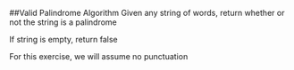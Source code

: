 ##Valid Palindrome Algorithm
Given any string of words, return whether or not the string is a palindrome

If string is empty, return false

For this exercise, we will assume no punctuation



